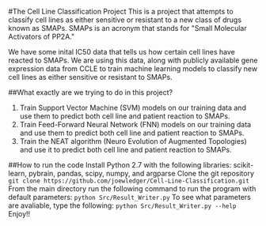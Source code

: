 #The Cell Line Classification Project
This is a project that attempts to classify cell lines as either sensitive or resistant to a new class of drugs known as SMAPs.
SMAPs is an acronym that stands for "Small Molecular Activators of PP2A."

We have some inital IC50 data that tells us how certain cell lines have reacted to SMAPs.
We are using this data, along with publicly available gene expression data from CCLE to train machine learning models
to classify new cell lines as either sensitive or resistant to SMAPs.

##What exactly are we trying to do in this project?
1. Train Support Vector Machine (SVM) models on our training data and use them to predict both cell line and patient reaction to SMAPs.
2. Train Feed-Forward Neural Network (FNN) models on our training data and use them to predict both cell line and patient reaction to SMAPs.
3. Train the NEAT algorithm (Neuro Evolution of Augmented Topologies) and use it to predict both cell line and patient reaction to SMAPs.

##How to run the code
Install Python 2.7 with the following libraries: scikit-learn, pybrain, pandas, scipy, numpy, and argparse
Clone the git repository
`git clone https://github.com/joewledger/Cell-Line-Classification.git`
From the main directory run the following command to run the program with default parameters:
`python Src/Result_Writer.py`
To see what parameters are avaliable, type the following:
`python Src/Result_Writer.py --help`
Enjoy!!


